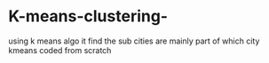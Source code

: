 # K-means-clustering-
using k means algo it find the sub cities are mainly part of which city
<br>
kmeans coded from scratch
